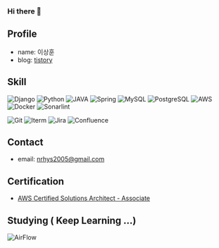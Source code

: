 ### Hi there 👋

## Profile

- name: 이상훈
- blog: [tistory](https://hunstory.tistory.com/)

## Skill

![Django](https://img.shields.io/badge/Django-092E20?style=for-the-badge&logo=django&logoColor=white)
![Python](https://img.shields.io/badge/Python-3776AB?style=for-the-badge&logo=python&logoColor=white)
![JAVA](https://img.shields.io/badge/Java-ED8B00?style=for-the-badge&logo=openjdk&logoColor=white)
![Spring](https://img.shields.io/badge/Spring-6DB33F?style=for-the-badge&logo=spring&logoColor=white)
![MySQL]([https://img.shields.io/badge/PostgreSQL-316192?style=for-the-badge&logo=postgresql&logoColor=white])
![PostgreSQL](https://img.shields.io/badge/PostgreSQL-316192?style=for-the-badge&logo=postgresql&logoColor=white)
![AWS](https://img.shields.io/badge/Amazon_AWS-232F3E?style=for-the-badge&logo=amazon-aws&logoColor=white)
![Docker](https://img.shields.io/badge/docker-%230db7ed.svg?style=for-the-badge&logo=docker&logoColor=white)
![Sonarlint](https://img.shields.io/badge/SonarLint-CB2029?style=for-the-badge&logo=sonarlint&logoColor=white)

![Git](https://img.shields.io/badge/GIT-E44C30?style=for-the-badge&logo=git&logoColor=white)
![Iterm](https://img.shields.io/badge/iTerm2-000000?style=for-the-badge&logo=iterm2&logoColor=white)
![Jira](https://img.shields.io/badge/Jira-0052CC?style=for-the-badge&logo=Jira&logoColor=white)
![Confluence](https://img.shields.io/badge/confluence-%23172BF4.svg?style=for-the-badge&logo=confluence&logoColor=white)


## Contact

- email: nrhys2005@gmail.com

## Certification

- [AWS Certified Solutions Architect - Associate](https://www.credly.com/badges/b9b9ff21-9d3f-45f2-a98a-50917e9b9b8f/public_url)

## Studying ( Keep Learning …)
![AirFlow](https://img.shields.io/badge/Airflow-017CEE?style=for-the-badge&logo=Apache%20Airflow&logoColor=white)

<!--
**nrhys2005/nrhys2005** is a ✨ _special_ ✨ repository because its `README.md` (this file) appears on your GitHub profile.

Here are some ideas to get you started:

- 🔭 I’m currently working on ...
- 🌱 I’m currently learning ...
- 👯 I’m looking to collaborate on ...
- 🤔 I’m looking for help with ...
- 💬 Ask me about ...
- 📫 How to reach me: ...
- 😄 Pronouns: ...
- ⚡ Fun fact: ...
-->
